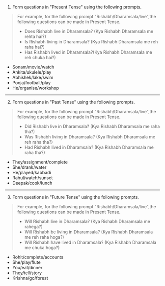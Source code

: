 ```ngMeta

```

1. Form questions in "Present Tense" using the following prompts.

>For example, for the following prompt "Rishabh/Dharamsala/live",the following questions can be made in Present Tense.
>- Does Rishabh live in Dharamsala? (Kya Rishabh Dharamsala me rehta hai?)
>- Is Rishabh living in Dharamsala? (Kya Rishabh Dharamsala me reh raha hai?)
>- Has Rishabh lived in Dharamsala?(Kya Rishabh Dharamsala me reh chuka hai?)

- Sonam/movie/watch
- Ankita/ukulele/play
- Abhishek/lake/swim
- Pooja/football/play
- He/organise/workshop

---

2. Form questions in "Past Tense" using the following prompts.

>For example, for the following prompt "Rishabh/Dharamsala/live",the following questions can be made in Present Tense.
>- Did Rishabh live in Dharamsala? (Kya Rishabh Dharamsala me raha tha?)
>- Was Rishabh living in Dharamsala? (Kya Rishabh Dharamsala me reh raha tha?)
>- Had Rishabh lived in Dharamsala? (Kya Rishabh Dharamsala me raha tha?)

- They/assignment/complete
- She/drank/water
- He/played/kabbadi
- Rahul/watch/sunset
- Deepak/cook/lunch

---

3. Form questions in "Future Tense" using the following prompts.


>For example, for the following prompt "Rishabh/Dharamsala/live",the following questions can be made in Present Tense.
>- Will Rishabh live in Dharamsala? (Kya Rishabh Dharamsala me rahega?)
>- Will Rishabh be living in Dharamsala? (Kya Rishabh Dharamsala me reh raha hoga?)
>- Will Rishabh have lived in Dharamsala? (Kya Rishabh Dharamsala me chuka hoga?)

- Rohit/complete/accounts
- She/play/flute
- You/eat/dinner
- They/tell/story
- Krishna/go/forest
